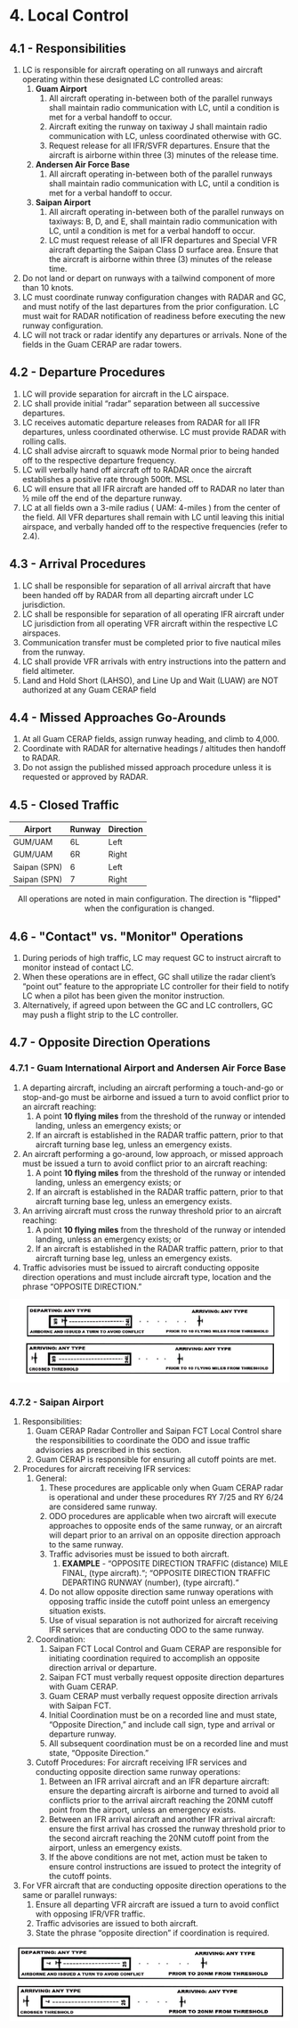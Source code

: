 # 4. Local Control

## 4.1 - Responsibilities

1. LC is responsible for aircraft operating on all runways and aircraft operating within these designated LC controlled areas:
   1. **Guam Airport**
      1. All aircraft operating in-between both of the parallel runways shall maintain radio communication with LC, until a condition is met for a verbal handoff to occur.
      2. Aircraft exiting the runway on taxiway J shall maintain radio communication with LC, unless coordinated otherwise with GC.
      3. Request release for all IFR/SVFR departures. Ensure that the aircraft is airborne within three (3) minutes of the release time.
   2. **Andersen Air Force Base**
      1. All aircraft operating in-between both of the parallel runways shall maintain radio communication with LC, until a condition is met for a verbal handoff to occur.
   3. **Saipan Airport**
      1. All aircraft operating in-between both of the parallel runways on taxiways: B, D, and E, shall maintain radio communication with LC, until a condition is met for a verbal handoff to occur.
      2. LC must request release of all IFR departures and Special VFR aircraft departing the Saipan Class D surface area. Ensure that the aircraft is airborne within three (3) minutes of the release time.
2. Do not land or depart on runways with a tailwind component of more than 10 knots.
3. LC must coordinate runway configuration changes with RADAR and GC, and must notify of the last departures from the prior configuration. LC must wait for RADAR notification of readiness before executing the new runway configuration.
4. LC will not track or radar identify any departures or arrivals. None of the fields in the Guam CERAP are radar towers.

## 4.2 - Departure Procedures

1. LC will provide separation for aircraft in the LC airspace.
2. LC shall provide initial “radar” separation between all successive departures.
3. LC receives automatic departure releases from RADAR for all IFR departures, unless coordinated otherwise. LC must provide RADAR with rolling calls.
4. LC shall advise aircraft to squawk mode Normal prior to being handed off to the respective departure frequency.
5. LC will verbally hand off aircraft off to RADAR once the aircraft establishes a positive rate through 500ft. MSL.
6. LC will ensure that all IFR aircraft are handed off to RADAR no later than ½ mile off the end of the departure runway.
7. LC at all fields own a 3-mile radius ( UAM: 4-miles ) from the center of the field. All VFR departures shall remain with LC until leaving this initial airspace, and verbally handed off to the respective frequencies (refer to 2.4).

## 4.3 - Arrival Procedures

1. LC shall be responsible for separation of all arrival aircraft that have been handed off by RADAR from all departing aircraft under LC jurisdiction.
2. LC shall be responsible for separation of all operating IFR aircraft under LC jurisdiction from all operating VFR aircraft within the respective LC airspaces.
3. Communication transfer must be completed prior to five nautical miles from the runway.
4. LC shall provide VFR arrivals with entry instructions into the pattern and field altimeter.
5. Land and Hold Short (LAHSO), and Line Up and Wait (LUAW) are NOT authorized at any Guam CERAP field

## 4.4 - Missed Approaches Go-Arounds

1. At all Guam CERAP fields, assign runway heading, and climb to 4,000.
2. Coordinate with RADAR for alternative headings / altitudes then handoff to RADAR.
3. Do not assign the published missed approach procedure unless it is requested or approved by RADAR.

## 4.5 - Closed Traffic

| **Airport**  | **Runway** | **Direction** |
|--------------|------------|---------------|
| GUM/UAM      | 6L         | Left          |
| GUM/UAM      | 6R         | Right         |
| Saipan (SPN) | 6          | Left          |
| Saipan (SPN) | 7          | Right         |

<p style="text-align: center;">All operations are noted in main configuration. The direction is "flipped" when the configuration is changed.</p>

## 4.6 - "Contact" vs. "Monitor" Operations

1. During periods of high traffic, LC may request GC to instruct aircraft to monitor instead of contact LC.
2. When these operations are in effect, GC shall utilize the radar client’s “point out” feature to the appropriate LC controller for their field to notify LC when a pilot has been given the monitor instruction.
3. Alternatively, if agreed upon between the GC and LC controllers, GC may push a flight strip to the LC controller.

## 4.7 - Opposite Direction Operations

### 4.7.1 - Guam International Airport and Andersen Air Force Base

1. A departing aircraft, including an aircraft performing a touch-and-go or stop-and-go must be airborne and issued a turn to avoid conflict prior to an aircraft reaching:
   1. A point **10 flying miles** from the threshold of the runway or intended landing, unless an emergency exists; or
   2. If an aircraft is established in the RADAR traffic pattern, prior to that aircraft turning base leg, unless an emergency exists.
2. An aircraft performing a go-around, low approach, or missed approach must be issued a turn to avoid conflict prior to an aircraft reaching:
   1. A point **10 flying miles** from the threshold of the runway or intended landing, unless an emergency exists; or
   2. If an aircraft is established in the RADAR traffic pattern, prior to that aircraft turning base leg, unless an emergency exists.
3. An arriving aircraft must cross the runway threshold prior to an aircraft reaching:
   1. A point **10 flying miles** from the threshold of the runway or intended landing, unless an emergency exists; or
   2. If an aircraft is established in the RADAR traffic pattern, prior to that aircraft turning base leg, unless an emergency exists.
4. Traffic advisories must be issued to aircraft conducting opposite direction operations and must include aircraft type, location and the phrase “OPPOSITE DIRECTION.”

![Guam Internatial ODO](img/gua-odo.png)

### 4.7.2 - Saipan Airport

1. Responsibilities:
   1. Guam CERAP Radar Controller and Saipan FCT Local Control share the responsibilities to coordinate the ODO and issue traffic advisories as prescribed in this section.
   2. Guam CERAP is responsible for ensuring all cutoff points are met.
2. Procedures for aircraft receiving IFR services:
   1. General:
      1. These procedures are applicable only when Guam CERAP radar is operational and under these procedures RY 7/25 and RY 6/24 are considered same runway.
      2. ODO procedures are applicable when two aircraft will execute approaches to opposite ends of the same runway, or an aircraft will depart prior to an arrival on an opposite direction approach to the same runway.
      3. Traffic advisories must be issued to both aircraft.
         1. **EXAMPLE** - “OPPOSITE DIRECTION TRAFFIC (distance) MILE FINAL, (type aircraft).“; “OPPOSITE DIRECTION TRAFFIC DEPARTING RUNWAY (number), (type aircraft).“
      4. Do not allow opposite direction same runway operations with opposing traffic inside the cutoff point unless an emergency situation exists.
      5. Use of visual separation is not authorized for aircraft receiving IFR services that are conducting ODO to the same runway.
   2. Coordination:
      1. Saipan FCT Local Control and Guam CERAP are responsible for initiating coordination required to accomplish an opposite direction arrival or departure.
      2. Saipan FCT must verbally request opposite direction departures with Guam CERAP.
      3. Guam CERAP must verbally request opposite direction arrivals with Saipan FCT.
      4. Initial Coordination must be on a recorded line and must state, “Opposite Direction,” and include call sign, type and arrival or departure runway.
      5. All subsequent coordination must be on a recorded line and must state, “Opposite Direction.”
   3. Cutoff Procedures: For aircraft receiving IFR services and conducting opposite direction same runway operations:
      1. Between an IFR arrival aircraft and an IFR departure aircraft: ensure the departing aircraft is airborne and turned to avoid all conflicts prior to the arrival aircraft reaching the 20NM cutoff point from the airport, unless an emergency exists.
      2. Between an IFR arrival aircraft and another IFR arrival aircraft: ensure the first arrival has crossed the runway threshold prior to the second aircraft reaching the 20NM cutoff point from the airport, unless an emergency exists.
      3. If the above conditions are not met, action must be taken to ensure control instructions are issued to protect the integrity of the cutoff points.
3. For VFR aircraft that are conducting opposite direction operations to the same or parallel runways:
   1. Ensure all departing VFR aircraft are issued a turn to avoid conflict with opposing IFR/VFR traffic.
   2. Traffic advisories are issued to both aircraft.
   3. State the phrase “opposite direction” if coordination is required.

![Saipan ODO](img/saipan-odo.png)
